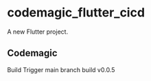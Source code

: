 # codemagic_flutter_cicd

A new Flutter project.

## Codemagic
Build Trigger main branch build v0.0.5